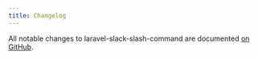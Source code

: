 ```yaml
---
title: Changelog
---
```


All notable changes to laravel-slack-slash-command are documented [on GitHub](https://github.com/spatie/laravel-slack-slash-command/blob/master/CHANGELOG.md).
